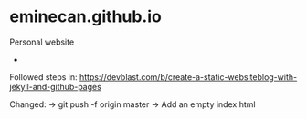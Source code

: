 # eminecan.github.io
Personal website


- 
Followed steps in: 
https://devblast.com/b/create-a-static-websiteblog-with-jekyll-and-github-pages

 Changed: 
-> git push -f origin master
-> Add an empty index.html 
